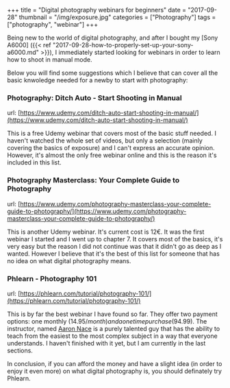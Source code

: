 +++
title = "Digital photography webinars for beginners"
date = "2017-09-28"
thumbnail = "/img/exposure.jpg"
categories = ["Photography"]
tags = ["photography", "webinar"]
+++

Being new to the world of digital photography, and after I bought my [Sony A6000] ({{< ref "2017-09-28-how-to-properly-set-up-your-sony-a6000.md" >}}), I immediately started looking for webinars in order to learn how to shoot in manual mode. 

Below you will find some suggestions which I believe that can cover all the basic knwoledge needed for a newby to start with photography:

### Photography: Ditch Auto - Start Shooting in Manual

url: [https://www.udemy.com/ditch-auto-start-shooting-in-manual/](https://www.udemy.com/ditch-auto-start-shooting-in-manual/) 

This is a free Udemy webinar that covers most of the basic stuff needed. I haven't watched the whole set of videos, but only a selection (mainly covering the basics of exposure) and I can't express an accurate opinion. However, it's almost the only free webinar online and this is the reason it's included in this list.


### Photography Masterclass: Your Complete Guide to Photography

url: [https://www.udemy.com/photography-masterclass-your-complete-guide-to-photography/](https://www.udemy.com/photography-masterclass-your-complete-guide-to-photography/) 

This is another Udemy webinar. It's current cost is 12€. It was the first webinar I started and I went up to chapter 7. It covers most of the basics, it's very easy but the reason I did not continue was that it didn't go as deep as I wanted.
However I believe that it's the best of this list for someone that has no idea on what digital photography means.


### Phlearn - Photography 101

url: [https://phlearn.com/tutorial/photography-101/](https://phlearn.com/tutorial/photography-101/) 

This is by far the best webinar I have found so far. They offer two payment options: one monthly (14.95$/month) and a one time purchase (94.99$).
The instructor, named [Aaron Nace](https://www.aaron-nace.com/index) is a purely talented guy that has the ability to teach from the easiest to the most complex subject in a way that everyone understands.
I haven't finished with it yet, but I am currently in the last sections.

In conclusion, if you can afford the money and have a slight idea (in order to enjoy it even more) on what digital photography is, you should definately try Phlearn.




